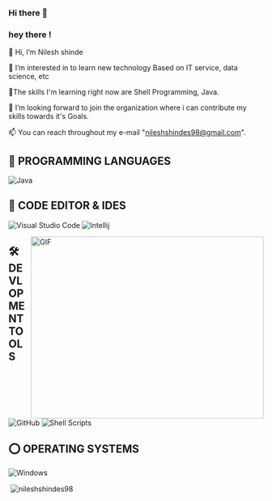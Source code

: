 ### Hi there 👋

### hey there !

👋 Hi, I’m Nilesh shinde

👀 I’m interested in to learn new technology Based on IT service, data science, etc

🌱The skills I'm learning right now are Shell Programming, Java.

💞️ I’m looking forward to join the organization where i can contribute my skills towards it's Goals.

📫 You can reach throughout my e-mail "nileshshindes98@gmail.com".

## 🎯 **PROGRAMMING LANGUAGES**

![Java](https://img.shields.io/badge/java-%23ED8B00.svg?style=for-the-badge&logo=java&logoColor=white "Java")

## 📄 **CODE EDITOR & IDES**

![Visual Studio Code](https://img.shields.io/badge/VS%20Code-0078d7.svg?style=for-the-badge&logo=visual-studio-code&logoColor=white "Visual Studio Code")
![Intellij](https://img.shields.io/badge/IntelliJ_IDEA-000000.svg?style=for-the-badge&logo=intellij-idea&logoColor=white)

 <img align="right" alt="GIF" src="https://github.com/abhisheknaiidu/abhisheknaiidu/blob/master/code.gif?raw=true" width="460" height="360" />

## 🛠️ **DEVLOPMENT TOOLS**

![GitHub](https://img.shields.io/badge/github-%23121011.svg?style=for-the-badge&logo=github&logoColor=white "GitHub")
![Shell Scripts](https://img.shields.io/badge/Shell_Script-121011?style=for-the-badge&logo=gnu-bash&logoColor=white)

## ⭕ **OPERATING SYSTEMS**

![Windows](https://img.shields.io/badge/Windows-0078D6?style=for-the-badge&logo=windows&logoColor=white)



<p>&nbsp;<img align="center" src="https://github-readme-stats.vercel.app/api?username=nileshshindes98&show_icons=true&locale=en" alt="nileshshindes98" /></p>
